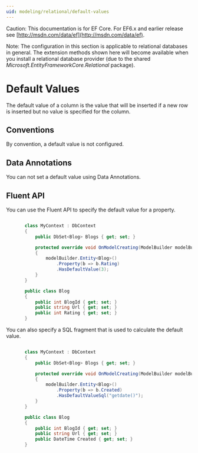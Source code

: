 ```yaml
---
uid: modeling/relational/default-values
---
```

Caution: This documentation is for EF Core. For EF6.x and earlier release see [http://msdn.com/data/ef](http://msdn.com/data/ef).

Note: The configuration in this section is applicable to relational databases in general. The extension methods shown here will become available when you install a relational database provider (due to the shared *Microsoft.EntityFrameworkCore.Relational* package).

# Default Values

The default value of a column is the value that will be inserted if a new row is inserted but no value is specified for the column.

## Conventions

By convention, a default value is not configured.

## Data Annotations

You can not set a default value using Data Annotations.

## Fluent API

You can use the Fluent API to specify the default value for a property.

<!-- [!code-csharp[Main](samples/relational/Modeling/FluentAPI/Samples/Relational/DefaultValue.cs?highlight=9)] -->

````c#

       class MyContext : DbContext
       {
           public DbSet<Blog> Blogs { get; set; }

           protected override void OnModelCreating(ModelBuilder modelBuilder)
           {
               modelBuilder.Entity<Blog>()
                   .Property(b => b.Rating)
                   .HasDefaultValue(3);
           }
       }

       public class Blog
       {
           public int BlogId { get; set; }
           public string Url { get; set; }
           public int Rating { get; set; }
       }

   ````

You can also specify a SQL fragment that is used to calculate the default value.

<!-- [!code-csharp[Main](samples/relational/Modeling/FluentAPI/Samples/Relational/DefaultValueSql.cs?highlight=9)] -->

````c#

       class MyContext : DbContext
       {
           public DbSet<Blog> Blogs { get; set; }

           protected override void OnModelCreating(ModelBuilder modelBuilder)
           {
               modelBuilder.Entity<Blog>()
                   .Property(b => b.Created)
                   .HasDefaultValueSql("getdate()");
           }
       }

       public class Blog
       {
           public int BlogId { get; set; }
           public string Url { get; set; }
           public DateTime Created { get; set; }
       }

   ````
